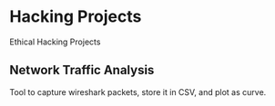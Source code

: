 # Hacking Projects

Ethical Hacking Projects

## Network Traffic Analysis

Tool to capture wireshark packets, store it in CSV, and plot as curve.
